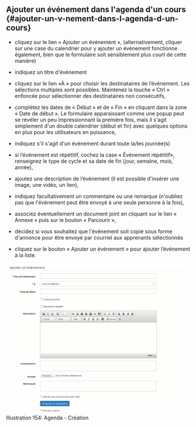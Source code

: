 ## Ajouter un événement dans l&#039;agenda d&#039;un cours {#ajouter-un-v-nement-dans-l-agenda-d-un-cours}

*   cliquez sur le lien « Ajouter un événement », (alternativement, cliquer sur une case du calendrier pour y ajouter un événement fonctionne également, bien que le formulaire soit sensiblement plus court de cette manière)

*   indiquez un titre d&#039;événement

*   cliquez sur le lien «À » pour choisir les destinataires de l’événement. Les sélections multiples sont possibles. Maintenez la touche « Ctrl » enfoncée pour sélectionner des destinataires non consécutifs,

*   complétez les dates de « Début » et de « Fin » en cliquant dans la zone « Date de début ». Le formulaire apparaissant comme une popup peut se révéler un peu impressionnant la première fois, mais il s&#039;agit simplement d&#039;un double calendrier (début et fin) avec quelques options en plus pour les utilisateurs en puissance,

*   indiquez s&#039;il s&#039;agit d&#039;un événement durant toute la/les journée(s)

*   si l’événement est répétitif, cochez la case « Événement répétitif», renseignez le type de cycle et sa date de fin (jour, semaine, mois, année),

*   ajoutez une description de l’événement (il est possible d&#039;insérer une image, une vidéo, un lien),

*   indiquez facultativement un commentaire ou une remarque (n&#039;oubliez pas que l&#039;événement peut être envoyé à une seule personne à la fois),

*   associez éventuellement un document joint en cliquant sur le lien « Annexe » puis sur le bouton « Parcourir »,

*   décidez si vous souhaitez que l&#039;événement soit copié sous forme d&#039;annonce pour être envoyé par courriel aux apprenants sélectionnés

*   cliquez sur le bouton « Ajouter un événement » pour ajouter l’événement à la liste.

![](../assets/image230.png)Illustration 154: Agenda - Création
